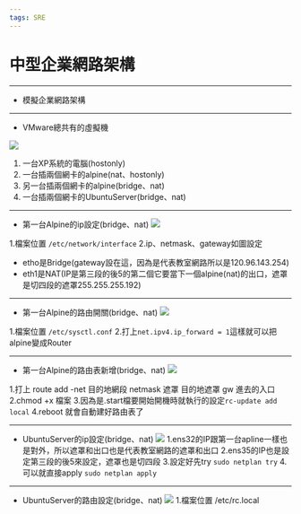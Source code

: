 ```yaml
---
tags: SRE
---
```


# 中型企業網路架構
---
* 模擬企業網路架構

---

* VMware總共有的虛擬機

![](https://i.imgur.com/Rf2D3cP.png)

1. 一台XP系統的電腦(hostonly)
2. 一台插兩個網卡的alpine(nat、hostonly)
3. 另一台插兩個網卡的alpine(bridge、nat)
4. 一台插兩個網卡的UbuntuServer(bridge、nat)

---

* 第一台Alpine的ip設定(bridge、nat)
![](https://i.imgur.com/o9sSEPD.png)

1.檔案位置 `/etc/network/interface`
2.ip、netmask、gateway如圖設定
* etho是Bridge(gateway設在這，因為是代表教室網路所以是120.96.143.254)
* eth1是NAT(IP是第三段的後5的第二個它要當下一個alpine(nat)的出口，遮罩是切四段的遮罩255.255.255.192)
---
* 第一台Alpine的路由開關(bridge、nat)
![](https://i.imgur.com/ZLY6WEJ.png)

1.檔案位置 `/etc/sysctl.conf`
2.打上`net.ipv4.ip_forward = 1`這樣就可以把alpine變成Router

---
* 第一台Alpine的路由表新增(bridge、nat)
![](https://i.imgur.com/VfAnRwY.png)

1.打上 route add -net 目的地網段 netmask 遮罩 目的地遮罩 gw 進去的入口
2.chmod +x 檔案
3.因為是.start檔要開始開機時就執行的設定`rc-update add local`
4.reboot 就會自動建好路由表了

---
* UbuntuServer的ip設定(bridge、nat)
![](https://i.imgur.com/F72nETH.png)
1.ens32的IP跟第一台apline一樣也是對外，所以遮罩和出口也是代表教室網路的遮罩和出口
2.ens35的IP也是設定第三段的後5來設定，遮罩也是切四段
3.設定好先try `sudo netplan try`
4.可以就直接apply `sudo netplan apply`

---
* UbuntuServer的路由設定(bridge、nat)
![](https://i.imgur.com/1wCkJB9.png)
1.檔案位置 /etc/rc.local

















